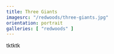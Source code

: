 ```yaml
---
title: Three Giants
imagesrc: "/redwoods/three-giants.jpg"
orientation: portrait
galleries: [ "redwoods" ]
---
```


tktktk
